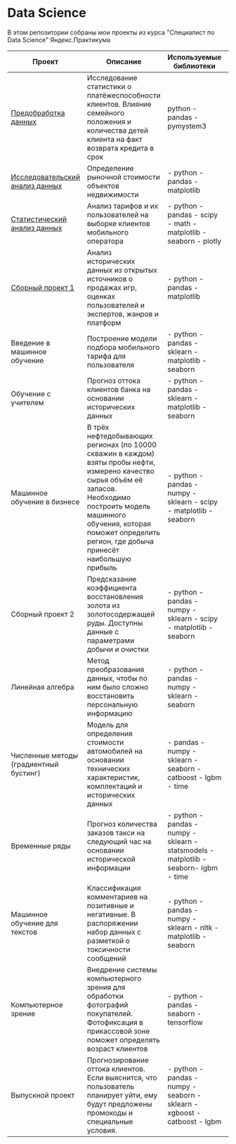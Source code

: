 # Data Science
В этом репозитории собраны мои проекты из курса "Специалист по Data Science" Яндекс.Практикума

| Проект | Описание | Используемые библиотеки | Статус |
| --- | --- | --- | --- |
| [Предобработка данных](https://github.com/Chipan82/Yandex_Praktikum_Data_Science/tree/main/1.Preprocessing) | Исследование статистики о платёжеспособности клиентов. Влияние семейного положения и количества детей клиента на факт возврата кредита в срок |  python - pandas - pymystem3 | Выполнено |
| [Исследовательский анализ данных](https://github.com/Chipan82/Yandex_Praktikum_Data_Science/tree/main/2.Exploratory%20data%20analysis) | Определение рыночной стоимости объектов недвижимости | - python - pandas - matplotlib | Выполнено |
| [Статистический анализ данных](https://github.com/Chipan82/Yandex_Praktikum_Data_Science/tree/main/3.Statistical%20analysis%20of%20data) | Анализ тарифов и их пользователей на выборке клиентов мобильного оператора | - python - pandas - scipy - math - matplotlib - seaborn - plotly | Выполнено |
| [Сборный проект 1](https://github.com/Chipan82/Yandex_Praktikum_Data_Science/tree/main/4.Common%20project%201) | Анализ исторических данных из открытых источников о продажах игр, оценках пользователей и экспертов, жанров и платформ | - python - pandas - matplotlib | Выполнено |
| Введение в машинное обучение | Построение модели подбора мобильного тарифа для пользователя | - python - pandas - sklearn - matplotlib - seaborn | Выполнено |
| Обучение с учителем | Прогноз оттока клиентов банка на основании исторических данных | - python - pandas - sklearn - matplotlib - seaborn | Выполнено |
| Машинное обучение в бизнесе | В трёх нефтедобывающих регионах (по 10000 скважин в каждом) взяты пробы нефти, измерено качество сырья объём её запасов. Необходимо построить модель машинного обучения, которая поможет определить регион, где добыча принесёт наибольшую прибыль | - python - pandas - numpy - sklearn - scipy - matplotlib - seaborn | Выполнено |
| Сборный проект 2 | Предсказание коэффициента восстановления золота из золотосодержащей руды. Доступны данные с параметрами добычи и очистки| - python - pandas - numpy - sklearn - scipy - matplotlib - seaborn | Выполнено |
| Линейная алгебра | Метод преобразования данных, чтобы по ним было сложно восстановить персональную информацию| - python - pandas - numpy - sklearn  - seaborn | Выполнено |
| Численные методы (градиентный бустинг) | Модель для определения стоимости автомобилей на основании технических характеристик, комплектаций и исторических данных| - pandas - numpy - sklearn - seaborn - catboost - lgbm - time | Выполнено |
| Временные ряды | Прогноз количества заказов такси на следующий час на основании исторической информации| - python - pandas - numpy - sklearn - statsmodels - matplotlib - seaborn- lgbm - time | Выполнено |
| Машинное обучение для текстов | Классификация комментариев на позитивные и негативные. В распоряжении набор данных с разметкой о токсичности сообщений| - python - pandas - numpy - sklearn - nltk - matplotlib - seaborn | Выполнено |
| Компьютерное зрение| Внедрение системы компьютерного зрения для обработки фотографий покупателей. Фотофиксация в прикассовой зоне поможет определять возраст клиентов| - python - pandas - seaborn - tensorflow | Выполнено |
| Выпускной проект| Прогнозирование оттока клиентов. Если выяснится, что пользователь планирует уйти, ему будут предложены промокоды и специальные условия.| - python - pandas - numpy - seaborn - sklearn - xgboost - catboost - lgbm | Выполнено |
